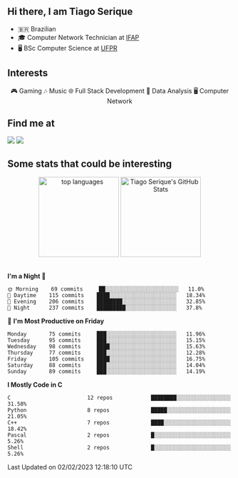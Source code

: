 
<h2> Hi there, I am Tiago Serique</h2>

<div>
	<ul>
		<li>🇧🇷 Brazilian</li>
		<li>🎓 Computer Network Technician at <a href="https://www.ifap.edu.br/">IFAP</a></li>
		<li>🖥️ BSc Computer Science at <a href="https://www.ufpr.br/portalufpr/">UFPR</a></li>
	</ul>
</div>


<h2>Interests</h2>

<div align="center">
	🎮 Gaming 🎶 Music 🌐 Full Stack Development 🎲 Data Analysis 🖥️ Computer Network
</div>

<h2>Find me at</h2>

<div>
	<a href="https://www.linkedin.com/in/tiago-serique"><img src="https://img.shields.io/badge/LinkedIn-0077B5?style=for-the-badge&logo=linkedin&logoColor=white"></a>
	<a href="https://www.instagram.com/tecseit/"><img src="https://img.shields.io/badge/Instagram-E4405F?style=for-the-badge&logo=instagram&logoColor=white"></a>
</div>

<h2>Some stats that could be interesting</h2>

<div align="center">
	<img height="180em" src="https://tiagoserique.vercel.app/api/top-langs/?layout=compact&theme=tokyonight&username=tiagoserique&langs_count=10&hide=makefile&exclude_repo=vim-mods" alt="top languages">
	<img height="180em" src="https://tiagoserique.vercel.app/api?username=tiagoserique&count_private=true&show_icons=true&theme=tokyonight&include_all_commits=true" alt="Tiago Serique's GitHub Stats">
</div> 

<br>

<!--START_SECTION:waka-->
**I'm a Night 🦉** 

```text
🌞 Morning    69 commits     ██░░░░░░░░░░░░░░░░░░░░░░░   11.0% 
🌆 Daytime    115 commits    ████░░░░░░░░░░░░░░░░░░░░░   18.34% 
🌃 Evening    206 commits    ████████░░░░░░░░░░░░░░░░░   32.85% 
🌙 Night      237 commits    █████████░░░░░░░░░░░░░░░░   37.8%

```
📅 **I'm Most Productive on Friday** 

```text
Monday       75 commits     ███░░░░░░░░░░░░░░░░░░░░░░   11.96% 
Tuesday      95 commits     ███░░░░░░░░░░░░░░░░░░░░░░   15.15% 
Wednesday    98 commits     ████░░░░░░░░░░░░░░░░░░░░░   15.63% 
Thursday     77 commits     ███░░░░░░░░░░░░░░░░░░░░░░   12.28% 
Friday       105 commits    ████░░░░░░░░░░░░░░░░░░░░░   16.75% 
Saturday     88 commits     ███░░░░░░░░░░░░░░░░░░░░░░   14.04% 
Sunday       89 commits     ███░░░░░░░░░░░░░░░░░░░░░░   14.19%

```


**I Mostly Code in C** 

```text
C                        12 repos            ████████░░░░░░░░░░░░░░░░░   31.58% 
Python                   8 repos             █████░░░░░░░░░░░░░░░░░░░░   21.05% 
C++                      7 repos             ████░░░░░░░░░░░░░░░░░░░░░   18.42% 
Pascal                   2 repos             █░░░░░░░░░░░░░░░░░░░░░░░░   5.26% 
Shell                    2 repos             █░░░░░░░░░░░░░░░░░░░░░░░░   5.26%

```



 Last Updated on 02/02/2023 12:18:10 UTC
<!--END_SECTION:waka-->
